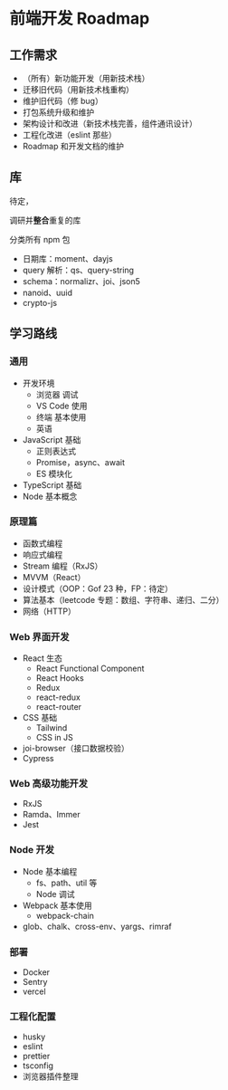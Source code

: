 # 前端开发 Roadmap

## 工作需求

- （所有）新功能开发（用新技术栈）
- 迁移旧代码（用新技术栈重构）
- 维护旧代码（修 bug）
- 打包系统升级和维护
- 架构设计和改进（新技术栈完善，组件通讯设计）
- 工程化改进（eslint 那些）
- Roadmap 和开发文档的维护

## 库

待定，

调研并**整合**重复的库

分类所有 npm 包

- 日期库：moment、dayjs
- query 解析：qs、query-string
- schema：normalizr、joi、json5
- nanoid、uuid
- crypto-js

## 学习路线

### 通用

- 开发环境
  - 浏览器 调试
  - VS Code 使用
  - 终端 基本使用
  - 英语
- JavaScript 基础
  - 正则表达式
  - Promise，async、await
  - ES 模块化
- TypeScript 基础
- Node 基本概念

### 原理篇

- 函数式编程
- 响应式编程
- Stream 编程（RxJS）
- MVVM（React）
- 设计模式（OOP：Gof 23 种，FP：待定）
- 算法基本（leetcode 专题：数组、字符串、递归、二分）
- 网络（HTTP）

### Web 界面开发

- React 生态
  - React Functional Component
  - React Hooks
  - Redux
  - react-redux
  - react-router
- CSS 基础
  - Tailwind
  - CSS in JS
- joi-browser（接口数据校验）
- Cypress

### Web 高级功能开发

- RxJS
- Ramda、Immer
- Jest

### Node 开发

- Node 基本编程
  - fs、path、util 等
  - Node 调试
- Webpack 基本使用
  - webpack-chain
- glob、chalk、cross-env、yargs、rimraf

### 部署

- Docker
- Sentry
- vercel

### 工程化配置

- husky
- eslint
- prettier
- tsconfig
- 浏览器插件整理
